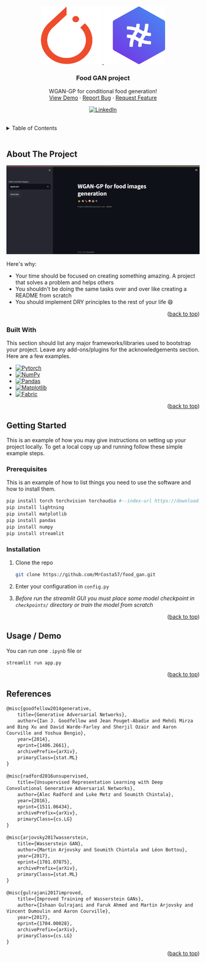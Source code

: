 <!-- Thanks to https://github.com/othneildrew/Best-README-Template for the README templates -->
<!-- Improved compatibility of back to top link: See: https://github.com/othneildrew/Best-README-Template/pull/73 -->
<a name="readme-top"></a>


<!-- PROJECT SHIELDS -->
<!--
*** I'm using markdown "reference style" links for readability.
*** Reference links are enclosed in brackets [ ] instead of parentheses ( ).
*** See the bottom of this document for the declaration of the reference variables
*** for contributors-url, forks-url, etc. This is an optional, concise syntax you may use.
*** https://www.markdownguide.org/basic-syntax/#reference-style-links
-->

<!-- PROJECT LOGO -->
<br />
<div align="center">
  <div style="display: flex; justify-content: center; align-items: center;">
    <a href="https://github.com/MrCosta57/food_gan">
        <img src="images/pytorch_logo.png" alt="Pytorch logo" width="160" height="150">
        <img src="images/fabric_logo.png" alt="Fabric logo" width="160" height="150">
    </a>
  </div>

  <h3 align="center">Food GAN project</h3>

  <p align="center">
    WGAN-GP for conditional food generation!
    <br />
    <a href="https://github.com/MrCosta57/food_gan">View Demo</a>
    ·
    <a href="https://github.com/MrCosta57/food_gan/issues">Report Bug</a>
    ·
    <a href="https://github.com/MrCosta57/food_gan/issues">Request Feature</a>
  </p>
</div>

<div align="center">
<!--Badges space-->

[![LinkedIn][linkedin-shield]][linkedin-url]
</div>
<br/>


<!-- TABLE OF CONTENTS -->
<details style="padding-buttom=10px">
  <summary>Table of Contents</summary>
  <ol>
    <li>
      <a href="#about-the-project">About The Project</a>
      <ul>
        <li><a href="#built-with">Built With</a></li>
      </ul>
    </li>
    <li>
      <a href="#getting-started">Getting Started</a>
      <ul>
        <li><a href="#prerequisites">Prerequisites</a></li>
        <li><a href="#installation">Installation</a></li>
      </ul>
    </li>
    <li><a href="#usage">Usage / Demo</a></li>
    <li><a href="#references">References</a></li>
    <!--
    <li><a href="#roadmap">Roadmap</a></li>
    <li><a href="#contributing">Contributing</a></li>
    <li><a href="#license">License</a></li>
    <li><a href="#contact">Contact</a></li>
    <li><a href="#acknowledgments">Acknowledgments</a></li>
    -->
  </ol>
</details>
<br/>




<!-- ABOUT THE PROJECT -->
## About The Project
![Product Name Screen Shot][product-screenshot]



Here's why:
* Your time should be focused on creating something amazing. A project that solves a problem and helps others
* You shouldn't be doing the same tasks over and over like creating a README from scratch
* You should implement DRY principles to the rest of your life :smile:



<p align="right">(<a href="#readme-top">back to top</a>)</p>



### Built With

This section should list any major frameworks/libraries used to bootstrap your project. Leave any add-ons/plugins for the acknowledgements section. Here are a few examples.

* [![Pytorch][Pytorch]][PyTorch-url]
* [![NumPy][NumPy]][Numpy-url]
* [![Pandas][Pandas]][Pandas-url]
* [![Matplotlib][Matplotlib]][Matplotlib-url]
* [![Fabric][Fabric]][Fabric-url]

<p align="right">(<a href="#readme-top">back to top</a>)</p>



<!-- GETTING STARTED -->
## Getting Started

This is an example of how you may give instructions on setting up your project locally.
To get a local copy up and running follow these simple example steps.

### Prerequisites

This is an example of how to list things you need to use the software and how to install them.

```sh
pip install torch torchvision torchaudio #--index-url https://download.pytorch.org/whl/cu117
pip install lightning
pip install matplotlib
pip install pandas
pip install numpy
pip install streamlit
```

### Installation

1. Clone the repo
   ```sh
   git clone https://github.com/MrCosta57/food_gan.git
   ```
2. Enter your configuration in `config.py`

3. _Before run the streamlit GUI you must place some model checkpoint in `checkpoints/` directory or train the model from scratch_

<p align="right">(<a href="#readme-top">back to top</a>)</p>



<!-- USAGE EXAMPLES -->
## Usage / Demo

You can run one `.ipynb` file or
```sh
streamlit run app.py
```

<p align="right">(<a href="#readme-top">back to top</a>)</p>


## References
    @misc{goodfellow2014generative,
        title={Generative Adversarial Networks}, 
        author={Ian J. Goodfellow and Jean Pouget-Abadie and Mehdi Mirza and Bing Xu and David Warde-Farley and Sherjil Ozair and Aaron Courville and Yoshua Bengio},
        year={2014},
        eprint={1406.2661},
        archivePrefix={arXiv},
        primaryClass={stat.ML}
    }

    @misc{radford2016unsupervised,
        title={Unsupervised Representation Learning with Deep Convolutional Generative Adversarial Networks}, 
        author={Alec Radford and Luke Metz and Soumith Chintala},
        year={2016},
        eprint={1511.06434},
        archivePrefix={arXiv},
        primaryClass={cs.LG}
    }

    @misc{arjovsky2017wasserstein,
        title={Wasserstein GAN}, 
        author={Martin Arjovsky and Soumith Chintala and Léon Bottou},
        year={2017},
        eprint={1701.07875},
        archivePrefix={arXiv},
        primaryClass={stat.ML}
    }

    @misc{gulrajani2017improved,
        title={Improved Training of Wasserstein GANs}, 
        author={Ishaan Gulrajani and Faruk Ahmed and Martin Arjovsky and Vincent Dumoulin and Aaron Courville},
        year={2017},
        eprint={1704.00028},
        archivePrefix={arXiv},
        primaryClass={cs.LG}
    }

<p align="right">(<a href="#readme-top">back to top</a>)</p>

<!-- 
## Roadmap

- [x] Add Changelog
- [x] Add back to top links
- [ ] Add Additional Templates w/ Examples
- [ ] Add "components" document to easily copy & paste sections of the readme
- [ ] Multi-language Support
    - [ ] Chinese
    - [ ] Spanish

See the [open issues](https://github.com/othneildrew/Best-README-Template/issues) for a full list of proposed features (and known issues).

<p align="right">(<a href="#readme-top">back to top</a>)</p>
-->


<!-- CONTRIBUTING -->
<!--## Contributing

Contributions are what make the open source community such an amazing place to learn, inspire, and create. Any contributions you make are **greatly appreciated**.

If you have a suggestion that would make this better, please fork the repo and create a pull request. You can also simply open an issue with the tag "enhancement".
Don't forget to give the project a star! Thanks again!

1. Fork the Project
2. Create your Feature Branch (`git checkout -b feature/AmazingFeature`)
3. Commit your Changes (`git commit -m 'Add some AmazingFeature'`)
4. Push to the Branch (`git push origin feature/AmazingFeature`)
5. Open a Pull Request

<p align="right">(<a href="#readme-top">back to top</a>)</p>
-->


<!-- LICENSE -->
<!--## License

Distributed under the MIT License. See `LICENSE.txt` for more information.

<p align="right">(<a href="#readme-top">back to top</a>)</p>
-->


<!-- CONTACT -->
<!--
## Contact

Your Name - [@your_twitter](https://twitter.com/your_username) - email@example.com

Project Link: [https://github.com/your_username/repo_name](https://github.com/your_username/repo_name)

<p align="right">(<a href="#readme-top">back to top</a>)</p>
-->


<!-- ACKNOWLEDGMENTS -->
<!--## Acknowledgments

Use this space to list resources you find helpful and would like to give credit to. I've included a few of my favorites to kick things off!

* [Choose an Open Source License](https://choosealicense.com)
* [GitHub Emoji Cheat Sheet](https://www.webpagefx.com/tools/emoji-cheat-sheet)
* [Malven's Flexbox Cheatsheet](https://flexbox.malven.co/)
* [Malven's Grid Cheatsheet](https://grid.malven.co/)
* [Img Shields](https://shields.io)
* [GitHub Pages](https://pages.github.com)
* [Font Awesome](https://fontawesome.com)
* [React Icons](https://react-icons.github.io/react-icons/search)

<p align="right">(<a href="#readme-top">back to top</a>)</p>
-->


<!-- MARKDOWN LINKS & IMAGES -->
<!-- https://www.markdownguide.org/basic-syntax/#reference-style-links -->
<!--
[contributors-shield]: https://img.shields.io/github/contributors/othneildrew/Best-README-Template.svg?style=for-the-badge
[contributors-url]: https://github.com/MrCosta57/food_gan/graphs/contributors
[forks-shield]: https://img.shields.io/github/forks/othneildrew/Best-README-Template.svg?style=for-the-badge
[forks-url]: https://github.com/MrCosta57/food_gan/network/members
[stars-shield]: https://img.shields.io/github/stars/othneildrew/Best-README-Template.svg?style=for-the-badge
[stars-url]: https://github.com/MrCosta57/food_gan/stargazers
[issues-shield]: https://img.shields.io/github/issues/othneildrew/Best-README-Template.svg?style=for-the-badge
[issues-url]: https://github.com/MrCosta57/food_gan/issues
-->

[linkedin-shield]: https://img.shields.io/badge/-LinkedIn-black.svg?style=for-the-badge&logo=linkedin&colorB=555
[linkedin-url]: https://www.linkedin.com/in/giovanni-costa-5b0b36238/

[product-screenshot]: images/screenshot.png


[PyTorch]: https://img.shields.io/badge/PyTorch-%23EE4C2C.svg?style=for-the-badge&logo=PyTorch&logoColor=white
[PyTorch-url]: https://pytorch.org/

[Pandas]: https://img.shields.io/badge/pandas-%23150458.svg?style=for-the-badge&logo=pandas&logoColor=white
[Pandas-url]: https://pandas.pydata.org/

[NumPy]: https://img.shields.io/badge/numpy-%23013243.svg?style=for-the-badge&logo=numpy&logoColor=white
[NumPy-url]: https://numpy.org/

[Matplotlib]: https://img.shields.io/badge/Matplotlib-%23ffffff.svg?style=for-the-badge&logo=Matplotlib&logoColor=black
[Matplotlib-url]: https://matplotlib.org/

[Fabric]: https://img.shields.io/badge/-Lightning-792ee5?logo=pytorchlightning&logoColor=white
[Fabric-url]: https://lightning.ai/docs/fabric/stable/